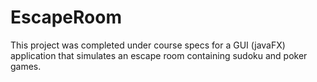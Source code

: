 # EscapeRoom

This project was completed under course specs
for a GUI (javaFX) application that simulates
an escape room containing sudoku and poker
games.
